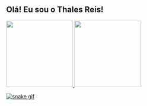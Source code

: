 ## Olá! Eu sou o Thales Reis!
<div>
  <a href="https://github.com/thalesreis7">
  <img height="180em" src="https://github-readme-stats.vercel.app/api?username=ThalesReis&show_icons=true&theme=github_dark" />
  <img height="180em" src="https://github-readme-stats.vercel.app/api/top-langs/?username=thalesreis7&layout=compact&theme=github_dark" />
</div>
    
![snake gif](https://github.com/thalesreis7/thalesreis7/blob/output/github-contribution-grid-snake-dark.svg)